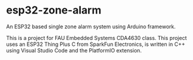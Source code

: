 # esp32-zone-alarm

An ESP32 based single zone alarm system using Arduino framework.

This is a project for FAU Embedded Systems CDA4630 class. This project uses an ESP32 Thing Plus C
from SparkFun Electronics, is written in C++ using Visual Studio Code and the PlatformIO extension.
